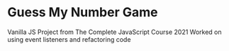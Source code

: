 # Guess My Number Game
Vanilla JS Project from The Complete JavaScript Course 2021
Worked on using event listeners and refactoring code
